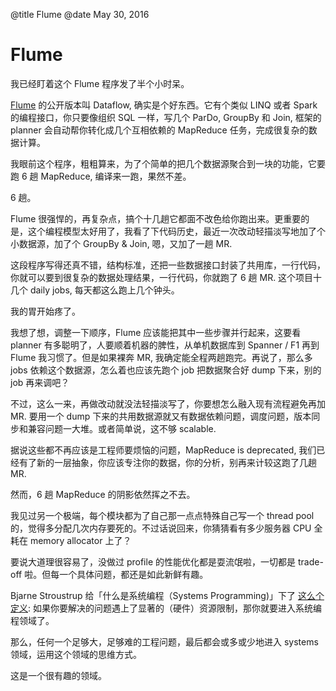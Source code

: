 @title Flume
@date May 30, 2016

# Flume

我已经盯着这个 Flume 程序发了半个小时呆。

[Flume](http://static.googleusercontent.com/media/research.google.com/en//pubs/archive/35650.pdf) 的公开版本叫 Dataflow, 确实是个好东西。它有个类似 LINQ 或者 Spark 的编程接口，你只要像组织 SQL 一样，写几个 ParDo, GroupBy 和 Join, 框架的 planner 会自动帮你转化成几个互相依赖的 MapReduce 任务，完成很复杂的数据计算。

我眼前这个程序，粗粗算来，为了个简单的把几个数据源聚合到一块的功能，它要跑 6 趟 MapReduce, 编译来一跑，果然不差。

6 趟。

Flume 很强悍的，再复杂点，搞个十几趟它都面不改色给你跑出来。更重要的是，这个编程模型太好用了，我看了下代码历史，最近一次改动轻描淡写地加了个小数据源，加了个 GroupBy & Join, 嗯，又加了一趟 MR.

这段程序写得还真不错，结构标准，还把一些数据接口封装了共用库，一行代码，你就可以要到很复杂的数据处理结果，一行代码，你就跑了 6 趟 MR. 这个项目十几个 daily jobs, 每天都这么跑上几个钟头。

我的胃开始疼了。

我想了想，调整一下顺序，Flume 应该能把其中一些步骤并行起来，这要看 planner 有多聪明了，人要顺着机器的脾性，从单机数据库到 Spanner / F1 再到 Flume 我习惯了。但是如果裸奔 MR, 我确定能全程两趟跑完。再说了，那么多 jobs 依赖这个数据源，怎么着也应该先跑个 job 把数据聚合好 dump 下来，别的 job 再来调吧？

不过，这么一来，再做改动就没法轻描淡写了，你要想怎么融入现有流程避免再加 MR. 要用一个 dump 下来的共用数据源就又有数据依赖问题，调度问题，版本同步和兼容问题一大堆。或者简单说，这不够 scalable.

据说这些都不再应该是工程师要烦恼的问题，MapReduce is deprecated, 我们已经有了新的一层抽象，你应该专注你的数据，你的分析，别再来计较这跑了几趟 MR.

然而，6 趟 MapReduce 的阴影依然挥之不去。

我见过另一个极端，每个模块都为了自己那一点点特殊自己写一个 thread pool 的，觉得多分配几次内存要死的。不过话说回来，你猜猜看有多少服务器 CPU 全耗在 memory allocator 上了？

要说大道理很容易了，没做过 profile 的性能优化都是耍流氓啦，一切都是 trade-off 啦。但每一个具体问题，都还是如此新鲜有趣。

Bjarne Stroustrup 给「什么是系统编程（Systems Programming)」下了 [这么个定义](https://channel9.msdn.com/Events/Lang-NEXT/Lang-NEXT-2014/Panel-Systems-Programming-Languages-in-2014-and-Beyond): 如果你要解决的问题遇上了显著的（硬件）资源限制，那你就要进入系统编程领域了。

那么，任何一个足够大，足够难的工程问题，最后都会或多或少地进入 systems 领域，运用这个领域的思维方式。

这是一个很有趣的领域。
